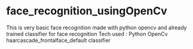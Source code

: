 # face_recognition_usingOpenCv

This is very basic face recognition made with python opencv and already trained classifier for face recognition
Tech used :
Python 
OpenCv
haarcascade_frontalface_default classifier
